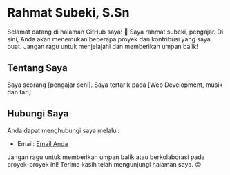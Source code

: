 # Rahmat Subeki, S.Sn

Selamat datang di halaman GitHub saya! 👋 Saya rahmat subeki, pengajar. Di sini, Anda akan menemukan beberapa proyek dan kontribusi yang saya buat. Jangan ragu untuk menjelajahi dan memberikan umpan balik!

## Tentang Saya

Saya seorang [pengajar seni]. Saya tertarik pada [Web Development, musik dan tari].

## Hubungi Saya

Anda dapat menghubungi saya melalui:

- Email: [Email Anda](mailto:maharaniberlian11@gmail.com)

Jangan ragu untuk memberikan umpan balik atau berkolaborasi pada proyek-proyek ini! Terima kasih telah mengunjungi halaman saya. 😊
